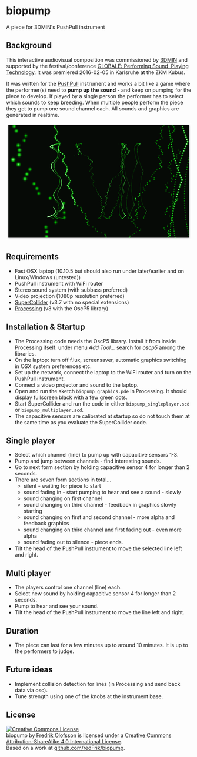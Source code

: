 # biopump

A piece for 3DMIN's PushPull instrument

## Background

This interactive audiovisual composition was commissioned by [3DMIN](http://3dmin.org) and supported by the festival/conference [GLOBALE: Performing Sound, Playing Technology](http://zkm.de/event/2016/02/globale-performing-sound-playing-technology). It was premiered 2016-02-05 in Karlsruhe at the ZKM Kubus.

It was written for the [PushPull](http://www.3dmin.org/research/open-development-and-design/pushpull/) instrument and works a bit like a game where the performer(s) need to **pump up the sound** - and keep on pumping for the piece to develop. If played by a single person the performer has to select which sounds to keep breeding. When multiple people perform the piece they get to pump one sound channel each. All sounds and graphics are generated in realtime.

![biopump_screenshot.png](biopump_screenshot.png?raw=true "biopump_screenshot.png")

## Requirements

* Fast OSX laptop (10.10.5 but should also run under later/earlier and on Linux/Windows (untested))
* PushPull instrument with WiFi router
* Stereo sound system (with subbass preferred)
* Video projection (1080p resolution preferred)
* [SuperCollider](http://supercollider.github.io) (v3.7 with no special extensions)
* [Processing](http://processing.org) (v3 with the OscP5 library)

## Installation & Startup

* The Processing code needs the OscP5 library. Install it from inside Processing ifself: under menu *Add Tool...* search for *oscp5* among the libraries.
* On the laptop: turn off f.lux, screensaver, automatic graphics switching in OSX system preferences etc.
* Set up the network, connect the laptop to the WiFi router and turn on the PushPull instrument.
* Connect a video projector and sound to the laptop.
* Open and run the sketch `biopump_graphics.pde` in Processing. It should display fullscreen black with a few green dots.
* Start SuperCollider and run the code in either `biopump_singleplayer.scd` or `biopump_multiplayer.scd`.
* The capacitive sensors are calibrated at startup so do not touch them at the same time as you evaluate the SuperCollider code.

## Single player

* Select which channel (line) to pump up with capacitive sensors 1-3.
* Pump and jump between channels - find interesting sounds.
* Go to next form section by holding capacitive sensor 4 for longer than 2 seconds.
* There are seven form sections in total...
  * silent - waiting for piece to start
  * sound fading in - start pumping to hear and see a sound - slowly
  * sound changing on first channel
  * sound changing on third channel - feedback in graphics slowly starting
  * sound changing on first and second channel - more alpha and feedback graphics
  * sound changing on third channel and first fading out - even more alpha
  * sound fading out to silence - piece ends.
* Tilt the head of the PushPull instrument to move the selected line left and right.

## Multi player

* The players control one channel (line) each.
* Select new sound by holding capacitive sensor 4 for longer than 2 seconds.
* Pump to hear and see your sound.
* Tilt the head of the PushPull instrument to move the line left and right.

## Duration

* The piece can last for a few minutes up to around 10 minutes. It is up to the performers to judge.

## Future ideas

* Implement collision detection for lines (in Processing and send back data via osc).
* Tune strength using one of the knobs at the instrument base.

## License

<a rel="license" href="http://creativecommons.org/licenses/by-sa/4.0/"><img alt="Creative Commons License" style="border-width:0" src="https://i.creativecommons.org/l/by-sa/4.0/88x31.png" /></a><br /><span xmlns:dct="http://purl.org/dc/terms/" property="dct:title">biopump</span> by <a xmlns:cc="http://creativecommons.org/ns#" href="http://www.fredrikolofsson.com" property="cc:attributionName" rel="cc:attributionURL">Fredrik Olofsson</a> is licensed under a <a rel="license" href="http://creativecommons.org/licenses/by-sa/4.0/">Creative Commons Attribution-ShareAlike 4.0 International License</a>.<br />Based on a work at <a xmlns:dct="http://purl.org/dc/terms/" href="http://github.com/redFrik/biopump" rel="dct:source">github.com/redFrik/biopump</a>.